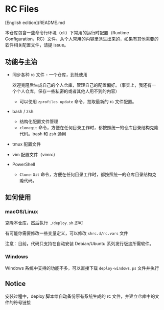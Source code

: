 # RC Files

[English edition](README.md

本仓库包含一些命令行环境（cli）下常用的运行时配置（Runtime Configuration，RC）文件。从个人常用的内容里派生出来的，如果有其他需要的软件相关配置文件，请提 issue。

## 功能与主治

- 同步各种 rc 文件 - 一个仓库，到处使用

  欢迎克隆后生成自己的个人仓库，管理自己的配置偏好。（事实上，我还有一个个人仓库，保存一些私密的或者其他人用不到的内容）

  - 可以使用 `zprofiles update` 命令，拉取最新的 rc 文件配置。

- bash / zsh
  - 结构化配置文件管理
  - `clonegit` 命令，方便在任何目录工作时，都按照统一的仓库目录结构克隆代码。bash 和 zsh 通用
- tmux 配置文件
- vim 配置文件（vimrc）
- PowerShell
  - `Clone-Git` 命令，方便在任何目录工作时，都按照统一的仓库目录结构克隆代码。

## 如何使用

### macOS/Linux

克隆本仓库，然后执行 `./deploy.sh` 即可

有可能你需要修改一些变量定义，可以修改 `shrc.d/rc.vars` 文件

注意：目前，代码只支持在自动安装 Debian/Ubuntu 系列发行版盅所需软件。

### Windows

Windows 系统中支持的功能不多，可以直接下载 `deploy-windows.ps` 文件并执行


## Notice

安装过程中，deploy 脚本绘自动备份原有系统生成的 rc 文件，并建立仓库中的文件的符号链接
